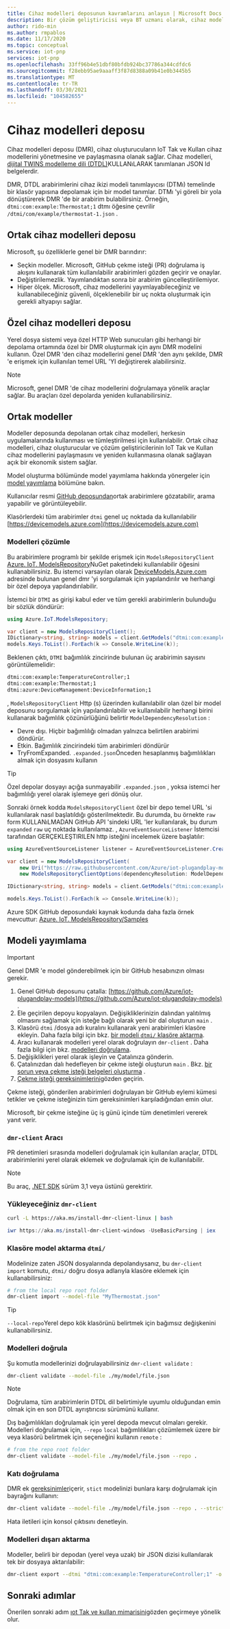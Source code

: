 ```yaml
---
title: Cihaz modelleri deposunun kavramlarını anlayın | Microsoft Docs
description: Bir çözüm geliştiricisi veya BT uzmanı olarak, cihaz modelleri deposunun temel kavramları hakkında bilgi edinin.
author: rido-min
ms.author: rmpablos
ms.date: 11/17/2020
ms.topic: conceptual
ms.service: iot-pnp
services: iot-pnp
ms.openlocfilehash: 33ff96b4e51dbf80bfdb924bc37786a344cdfdc6
ms.sourcegitcommit: f28ebb95ae9aaaff3f87d8388a09b41e0b3445b5
ms.translationtype: MT
ms.contentlocale: tr-TR
ms.lasthandoff: 03/30/2021
ms.locfileid: "104582655"
---
```

# <a name="device-models-repository"></a>Cihaz modelleri deposu

Cihaz modelleri deposu (DMR), cihaz oluşturucuların IoT Tak ve Kullan cihaz modellerini yönetmesine ve paylaşmasına olanak sağlar. Cihaz modelleri, [dijital TWINS modelleme dili (DTDL)](https://github.com/Azure/opendigitaltwins-dtdl/blob/master/DTDL/v2/dtdlv2.md)KULLANıLARAK tanımlanan JSON ld belgelerdir.

DMR, DTDL arabirimlerini cihaz ikizi modeli tanımlayıcısı (DTMı) temelinde bir klasör yapısına depolamak için bir model tanımlar. DTMı 'yi göreli bir yola dönüştürerek DMR 'de bir arabirim bulabilirsiniz. Örneğin, `dtmi:com:example:Thermostat;1` dtmı öğesine çevrilir `/dtmi/com/example/thermostat-1.json` .

## <a name="public-device-models-repository"></a>Ortak cihaz modelleri deposu

Microsoft, şu özelliklerle genel bir DMR barındırır:

- Seçkin modeller. Microsoft, GitHub çekme isteği (PR) doğrulama iş akışını kullanarak tüm kullanılabilir arabirimleri gözden geçirir ve onaylar.
- Değiştirilemezlik.  Yayımlandıktan sonra bir arabirim güncelleştirilemiyor.
- Hiper ölçek. Microsoft, cihaz modellerini yayımlayabileceğiniz ve kullanabileceğiniz güvenli, ölçeklenebilir bir uç nokta oluşturmak için gerekli altyapıyı sağlar.

## <a name="custom-device-models-repository"></a>Özel cihaz modelleri deposu

Yerel dosya sistemi veya özel HTTP Web sunucuları gibi herhangi bir depolama ortamında özel bir DMR oluşturmak için aynı DMR modelini kullanın. Özel DMR 'den cihaz modellerini genel DMR 'den aynı şekilde, DMR 'e erişmek için kullanılan temel URL 'YI değiştirerek alabilirsiniz.

> [!NOTE]
> Microsoft, genel DMR 'de cihaz modellerini doğrulamaya yönelik araçlar sağlar. Bu araçları özel depolarda yeniden kullanabilirsiniz.

## <a name="public-models"></a>Ortak modeller

Modeller deposunda depolanan ortak cihaz modelleri, herkesin uygulamalarında kullanması ve tümleştirilmesi için kullanılabilir. Ortak cihaz modelleri, cihaz oluşturucular ve çözüm geliştiricilerinin IoT Tak ve Kullan cihaz modellerini paylaşmasını ve yeniden kullanmasına olanak sağlayan açık bir ekonomik sistem sağlar.

Model oluşturma bölümünde model yayımlama hakkında yönergeler için [model yayımlama](#publish-a-model) bölümüne bakın.

Kullanıcılar resmi [GitHub deposundan](https://github.com/Azure/iot-plugandplay-models)ortak arabirimlere gözatabilir, arama yapabilir ve görüntüleyebilir.

Klasörlerdeki tüm arabirimler `dtmi` genel uç noktada da kullanılabilir [https://devicemodels.azure.com](https://devicemodels.azure.com)

### <a name="resolve-models"></a>Modelleri çözümle

Bu arabirimlere programlı bir şekilde erişmek için `ModelsRepositoryClient` [Azure. IoT. ModelsRepository](https://www.nuget.org/packages/Azure.IoT.ModelsRepository)NuGet paketindeki kullanılabilir öğesini kullanabilirsiniz. Bu istemci varsayılan olarak [DeviceModels.Azure.com](https://devicemodels.azure.com/) adresinde bulunan genel dmr 'yi sorgulamak için yapılandırılır ve herhangi bir özel depoya yapılandırılabilir.

İstemci bir `DTMI` as girişi kabul eder ve tüm gerekli arabirimlerin bulunduğu bir sözlük döndürür:

```cs
using Azure.IoT.ModelsRepository;

var client = new ModelsRepositoryClient();
IDictionary<string, string> models = client.GetModels("dtmi:com:example:TemperatureController;1");
models.Keys.ToList().ForEach(k => Console.WriteLine(k));
```

Beklenen çıktı, `DTMI` bağımlılık zincirinde bulunan üç arabirimin sayısını görüntülemelidir:

```txt
dtmi:com:example:TemperatureController;1
dtmi:com:example:Thermostat;1
dtmi:azure:DeviceManagement:DeviceInformation;1
```

, `ModelsRepositoryClient` Http (s) üzerinden kullanılabilir olan özel bir model deposunu sorgulamak için yapılandırılabilir ve kullanılabilir herhangi birini kullanarak bağımlılık çözünürlüğünü belirtir `ModelDependencyResolution` :

- Devre dışı. Hiçbir bağımlılığı olmadan yalnızca belirtilen arabirimi döndürür.
- Etkin. Bağımlılık zincirindeki tüm arabirimleri döndürür
- TryFromExpanded. `.expanded.json`Önceden hesaplanmış bağımlılıkları almak için dosyasını kullanın 

> [!Tip] 
> Özel depolar dosyayı açığa sunmayabilir `.expanded.json` , yoksa istemci her bağımlılığı yerel olarak işlemeye geri dönüş olur.

Sonraki örnek kodda `ModelsRepositoryClient` özel bir depo temel URL 'si kullanılarak nasıl başlatıldığı gösterilmektedir. Bu durumda, bu örnekte `raw` form KULLANıLMADAN GitHub API 'sindeki URL 'ler kullanılarak, bu durum `expanded` `raw` uç noktada kullanılamaz. , `AzureEventSourceListener` İstemcisi tarafından GERÇEKLEŞTIRILEN http isteğini incelemek üzere başlatılır:

```cs
using AzureEventSourceListener listener = AzureEventSourceListener.CreateConsoleLogger();

var client = new ModelsRepositoryClient(
    new Uri("https://raw.githubusercontent.com/Azure/iot-plugandplay-models/main"),
    new ModelsRepositoryClientOptions(dependencyResolution: ModelDependencyResolution.Enabled));

IDictionary<string, string> models = client.GetModels("dtmi:com:example:TemperatureController;1");

models.Keys.ToList().ForEach(k => Console.WriteLine(k));
```

Azure SDK GitHub deposundaki kaynak kodunda daha fazla örnek mevcuttur: [Azure. IoT. ModelsRepository/Samples](https://github.com/Azure/azure-sdk-for-net/tree/master/sdk/modelsrepository/Azure.IoT.ModelsRepository/samples)

## <a name="publish-a-model"></a>Modeli yayımlama

> [!Important]
> Genel DMR 'e model gönderebilmek için bir GitHub hesabınızın olması gerekir.

1. Genel GitHub deposunu çatalla: [https://github.com/Azure/iot-plugandplay-models](https://github.com/Azure/iot-plugandplay-models) .
1. Ele geçirilen depoyu kopyalayın. Değişikliklerinizin dalından yalıtılmış olmasını sağlamak için isteğe bağlı olarak yeni bir dal oluşturun `main` .
1. Klasörü `dtmi` /dosya adı kuralını kullanarak yeni arabirimleri klasöre ekleyin. Daha fazla bilgi için bkz. [bir modeli `dtmi/` klasöre aktarma](#import-a-model-to-the-dtmi-folder).
1. Aracı kullanarak modelleri yerel olarak doğrulayın `dmr-client` . Daha fazla bilgi için bkz. [modelleri doğrulama](#validate-models).
1. Değişiklikleri yerel olarak işleyin ve Çatalınıza gönderin.
1. Çatalınızdan dalı hedefleyen bir çekme isteği oluşturun `main` . Bkz. [bir sorun veya çekme isteği belgeleri oluşturma](https://docs.github.com/free-pro-team@latest/desktop/contributing-and-collaborating-using-github-desktop/creating-an-issue-or-pull-request) .
1. [Çekme isteği gereksinimlerini](https://github.com/Azure/iot-plugandplay-models/blob/main/pr-reqs.md)gözden geçirin.

Çekme isteği, gönderilen arabirimleri doğrulayan bir GitHub eylemi kümesi tetikler ve çekme isteğinizin tüm gereksinimleri karşıladığından emin olur.

Microsoft, bir çekme isteğine üç iş günü içinde tüm denetimleri vererek yanıt verir.

### <a name="dmr-client-tools"></a>`dmr-client` Aracı

PR denetimleri sırasında modelleri doğrulamak için kullanılan araçlar, DTDL arabirimlerini yerel olarak eklemek ve doğrulamak için de kullanılabilir.

> [!NOTE]
> Bu araç, [.NET SDK](https://dotnet.microsoft.com/download) sürüm 3,1 veya üstünü gerektirir.

### <a name="install-dmr-client"></a>Yükleyeceğiniz `dmr-client`

```bash
curl -L https://aka.ms/install-dmr-client-linux | bash
```

```powershell
iwr https://aka.ms/install-dmr-client-windows -UseBasicParsing | iex
```

### <a name="import-a-model-to-the-dtmi-folder"></a>Klasöre model aktarma `dtmi/`

Modelinize zaten JSON dosyalarında depolandıysanız, bu `dmr-client import` komutu, `dtmi/` doğru dosya adlarıyla klasöre eklemek için kullanabilirsiniz:

```bash
# from the local repo root folder
dmr-client import --model-file "MyThermostat.json"
```

> [!TIP]
> `--local-repo`Yerel depo kök klasörünü belirtmek için bağımsız değişkenini kullanabilirsiniz.

### <a name="validate-models"></a>Modelleri doğrula

Şu komutla modellerinizi doğrulayabilirsiniz `dmr-client validate` :

```bash
dmr-client validate --model-file ./my/model/file.json
```

> [!NOTE]
> Doğrulama, tüm arabirimlerin DTDL dil belirtimiyle uyumlu olduğundan emin olmak için en son DTDL ayrıştırıcısı sürümünü kullanır.

Dış bağımlılıkları doğrulamak için yerel depoda mevcut olmaları gerekir. Modelleri doğrulamak için, `--repo` `local` bağımlılıkları çözümlemek üzere bir veya klasörü belirtmek için seçeneğini kullanın `remote` :

```bash
# from the repo root folder
dmr-client validate --model-file ./my/model/file.json --repo .
```

### <a name="strict-validation"></a>Katı doğrulama

DMR ek [gereksinimler](https://github.com/Azure/iot-plugandplay-models/blob/main/pr-reqs.md)içerir, `stict` modelinizi bunlara karşı doğrulamak için bayrağını kullanın:

```bash
dmr-client validate --model-file ./my/model/file.json --repo . --strict true
```

Hata iletileri için konsol çıktısını denetleyin.

### <a name="export-models"></a>Modelleri dışarı aktarma

Modeller, belirli bir depodan (yerel veya uzak) bir JSON dizisi kullanılarak tek bir dosyaya aktarılabilir:

```bash
dmr-client export --dtmi "dtmi:com:example:TemperatureController;1" -o TemperatureController.expanded.json
```

## <a name="next-steps"></a>Sonraki adımlar

Önerilen sonraki adım [ıot Tak ve kullan mimarisini](concepts-architecture.md)gözden geçirmeye yönelik olur.
